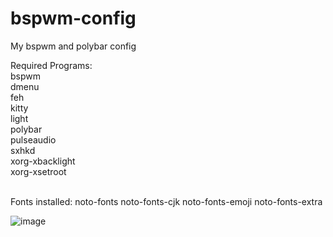 # bspwm-config
My bspwm and polybar config

Required Programs:  
bspwm  
dmenu  
feh  
kitty  
light  
polybar  
pulseaudio  
sxhkd  
xorg-xbacklight  
xorg-xsetroot  

<br/>
Fonts installed:  
noto-fonts  
noto-fonts-cjk  
noto-fonts-emoji  
noto-fonts-extra  

![image](https://user-images.githubusercontent.com/95054777/149671804-747a6fe0-8151-49ca-bbd5-826d6fe2a102.png)

